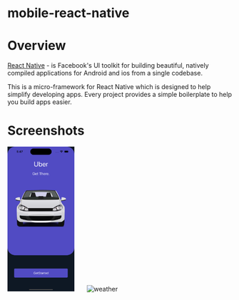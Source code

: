 # mobile-react-native

# Overview 

[React Native](https://reactnative.dev/) - is Facebook's UI toolkit for building beautiful, natively compiled applications for Android and ios from a single codebase.

This is a micro-framework for React Native which is designed to help simplify developing apps. Every project provides a simple boilerplate to help you build apps easier.

# Screenshots
​    <img src="screenshots/screenshotone.png" alt="dashboard" title="Dashboard Screen"  width="150" />&nbsp;&nbsp;&nbsp;&nbsp;&nbsp;&nbsp;&nbsp;<img src="screenshotTwo/weather_detail_screen.png" alt="weather" title="Login Screen"  width="150" />
